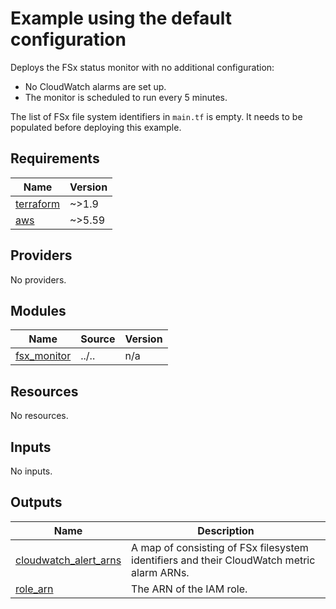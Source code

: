 # Example using the default configuration

Deploys the FSx status monitor with no additional configuration:

- No CloudWatch alarms are set up.
- The monitor is scheduled to run every 5 minutes.

The list of FSx file system identifiers in `main.tf` is empty.
It needs to be populated before deploying this example.

<!-- BEGIN_TF_DOCS -->
## Requirements

| Name | Version |
|------|---------|
| <a name="requirement_terraform"></a> [terraform](#requirement\_terraform) | ~>1.9 |
| <a name="requirement_aws"></a> [aws](#requirement\_aws) | ~>5.59 |

## Providers

No providers.

## Modules

| Name | Source | Version |
|------|--------|---------|
| <a name="module_fsx_monitor"></a> [fsx\_monitor](#module\_fsx\_monitor) | ../.. | n/a |

## Resources

No resources.

## Inputs

No inputs.

## Outputs

| Name | Description |
|------|-------------|
| <a name="output_cloudwatch_alert_arns"></a> [cloudwatch\_alert\_arns](#output\_cloudwatch\_alert\_arns) | A map of consisting of FSx filesystem identifiers and their CloudWatch metric alarm ARNs. |
| <a name="output_role_arn"></a> [role\_arn](#output\_role\_arn) | The ARN of the IAM role. |
<!-- END_TF_DOCS -->
